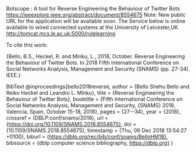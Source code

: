Botscope : A tool for Reverse Engineering the Behaviour of Twitter Bots
https://ieeexplore.ieee.org/abstract/document/8554675
Note: New public URL for the application will be available soon. The Service below is online available to wired connected systems at the University of Leicester,UK
http://tomcat.mcs.le.ac.uk:5000/rulelearning

To cite this work:


{Bello, B.S., Heckel, R. and Minku, L., 2018, October. Reverse Engineering the Behaviour of Twitter Bots. In 2018 Fifth International Conference on Social Networks Analysis, Management and Security (SNAMS) (pp. 27-34). IEEE.}

BibText
@inproceedings{bello2018reverse,
  author    = {Bello Shehu Bello and
               Reiko Heckel and
               Leandro L. Minku},
  title     = {Reverse Engineering the Behaviour of Twitter Bots},
  booktitle = {Fifth International Conference on Social Networks Analysis, Management
               and Security, {SNAMS} 2018, Valencia, Spain, October 15-18, 2018},
  pages     = {27--34},
  year      = {2018},
  crossref  = {DBLP:conf/snams/2018},
  url       = {https://doi.org/10.1109/SNAMS.2018.8554675},
  doi       = {10.1109/SNAMS.2018.8554675},
  timestamp = {Thu, 06 Dec 2018 13:54:27 +0100},
  biburl    = {https://dblp.org/rec/bib/conf/snams/BelloHM18},
  bibsource = {dblp computer science bibliography, https://dblp.org}
}
